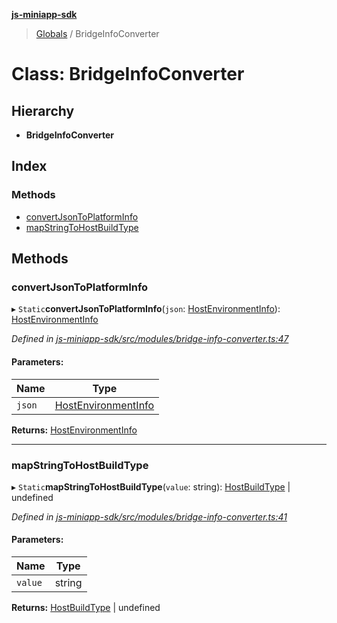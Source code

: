 **[js-miniapp-sdk](../README.md)**

> [Globals](../README.md) / BridgeInfoConverter

# Class: BridgeInfoConverter

## Hierarchy

* **BridgeInfoConverter**

## Index

### Methods

* [convertJsonToPlatformInfo](bridgeinfoconverter.md#convertjsontoplatforminfo)
* [mapStringToHostBuildType](bridgeinfoconverter.md#mapstringtohostbuildtype)

## Methods

### convertJsonToPlatformInfo

▸ `Static`**convertJsonToPlatformInfo**(`json`: [HostEnvironmentInfo](../interfaces/hostenvironmentinfo.md)): [HostEnvironmentInfo](../interfaces/hostenvironmentinfo.md)

*Defined in [js-miniapp-sdk/src/modules/bridge-info-converter.ts:47](https://github.com/rakutentech/js-miniapp/blob/f59f350/js-miniapp-sdk/src/modules/bridge-info-converter.ts#L47)*

#### Parameters:

Name | Type |
------ | ------ |
`json` | [HostEnvironmentInfo](../interfaces/hostenvironmentinfo.md) |

**Returns:** [HostEnvironmentInfo](../interfaces/hostenvironmentinfo.md)

___

### mapStringToHostBuildType

▸ `Static`**mapStringToHostBuildType**(`value`: string): [HostBuildType](../enums/hostbuildtype.md) \| undefined

*Defined in [js-miniapp-sdk/src/modules/bridge-info-converter.ts:41](https://github.com/rakutentech/js-miniapp/blob/f59f350/js-miniapp-sdk/src/modules/bridge-info-converter.ts#L41)*

#### Parameters:

Name | Type |
------ | ------ |
`value` | string |

**Returns:** [HostBuildType](../enums/hostbuildtype.md) \| undefined
